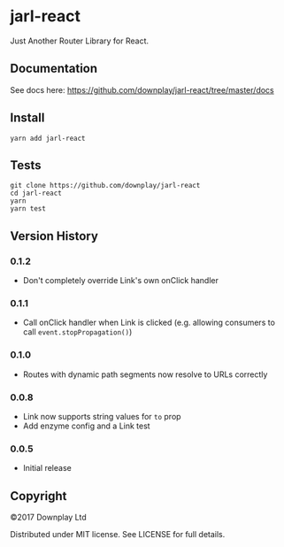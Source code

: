 # jarl-react

Just Another Router Library for React.

## Documentation

See docs here:
https://github.com/downplay/jarl-react/tree/master/docs

## Install

```
yarn add jarl-react
```

## Tests

```
git clone https://github.com/downplay/jarl-react
cd jarl-react
yarn
yarn test
```

## Version History

### 0.1.2

* Don't completely override Link's own onClick handler

### 0.1.1

* Call onClick handler when Link is clicked (e.g. allowing consumers to call `event.stopPropagation()`)

### 0.1.0

* Routes with dynamic path segments now resolve to URLs correctly

### 0.0.8

* Link now supports string values for `to` prop
* Add enzyme config and a Link test

### 0.0.5

* Initial release

## Copyright

&copy;2017 Downplay Ltd

Distributed under MIT license. See LICENSE for full details.
